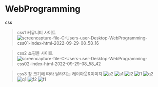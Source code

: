 # WebProgramming
 css
> css1 커뮤니티 사이트 ![screencapture-file-C-Users-user-Desktop-WebProgramming-css01-index-html-2022-09-29-08_58_16](https://user-images.githubusercontent.com/101459234/192909461-cc2edec8-8b73-4ab5-9764-fdf9a2bc35b7.png)

> css2 쇼핑몰 사이트 ![screencapture-file-C-Users-user-Desktop-WebProgramming-css02-index-html-2022-09-29-08_58_42](https://user-images.githubusercontent.com/101459234/192909496-ab2872af-b768-4b6a-97ee-d2ddeb18a90a.png)

> css3 창 크기에 따라 달라지는 레이아웃&이미지 ![a2](https://user-images.githubusercontent.com/101459234/192909466-d62c1db4-534c-4eef-ad68-d8c53284591c.PNG)
 ![a1](https://user-images.githubusercontent.com/101459234/192909474-1f047365-5e16-4dd9-99bf-f07bcee1397e.PNG)
![l2](https://user-images.githubusercontent.com/101459234/192909483-0713779f-c5fe-4999-9d21-b396a9d18ba7.PNG)
![l1](https://user-images.githubusercontent.com/101459234/192909487-fd5858f8-0b7c-4c2a-99cd-bce995c998c3.PNG)
![q2](https://user-images.githubusercontent.com/101459234/192909489-8f2d3ccc-c7ac-43c4-b7ef-9475371e4190.PNG)
![q1](https://user-images.githubusercontent.com/101459234/192909491-7bb56f98-9859-4865-be3f-23a25e76da30.PNG)
![f2](https://user-images.githubusercontent.com/101459234/192909494-9d75b3eb-1bb0-403b-a89e-00f285d3e2c1.PNG)
![f1](https://user-images.githubusercontent.com/101459234/192909495-b1561488-4440-4e68-902f-588d5d95b0f6.PNG)

